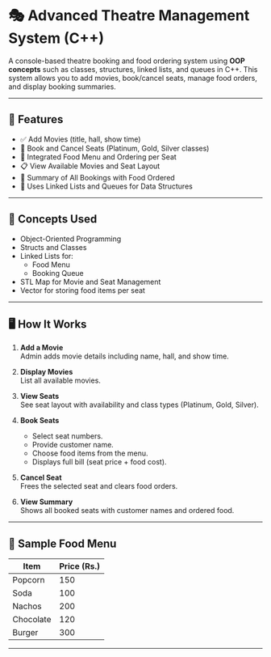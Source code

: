 # 🎭 Advanced Theatre Management System (C++)

A console-based theatre booking and food ordering system using **OOP concepts** such as classes, structures, linked lists, and queues in C++. This system allows you to add movies, book/cancel seats, manage food orders, and display booking summaries.

---

## 🚀 Features

- ✅ Add Movies (title, hall, show time)
- 🎫 Book and Cancel Seats (Platinum, Gold, Silver classes)
- 🍔 Integrated Food Menu and Ordering per Seat
- 📋 View Available Movies and Seat Layout
- 🧾 Summary of All Bookings with Food Ordered
- 🧵 Uses Linked Lists and Queues for Data Structures

---

## 🧱 Concepts Used

- Object-Oriented Programming
- Structs and Classes
- Linked Lists for:
  - Food Menu
  - Booking Queue
- STL Map for Movie and Seat Management
- Vector for storing food items per seat

---

## 🖥 How It Works

1. **Add a Movie**  
   Admin adds movie details including name, hall, and show time.

2. **Display Movies**  
   List all available movies.

3. **View Seats**  
   See seat layout with availability and class types (Platinum, Gold, Silver).

4. **Book Seats**  
   - Select seat numbers.
   - Provide customer name.
   - Choose food items from the menu.
   - Displays full bill (seat price + food cost).

5. **Cancel Seat**  
   Frees the selected seat and clears food orders.

6. **View Summary**  
   Shows all booked seats with customer names and ordered food.

---

## 🍟 Sample Food Menu

| Item       | Price (Rs.) |
|------------|-------------|
| Popcorn    | 150         |
| Soda       | 100         |
| Nachos     | 200         |
| Chocolate  | 120         |
| Burger     | 300         |

---


